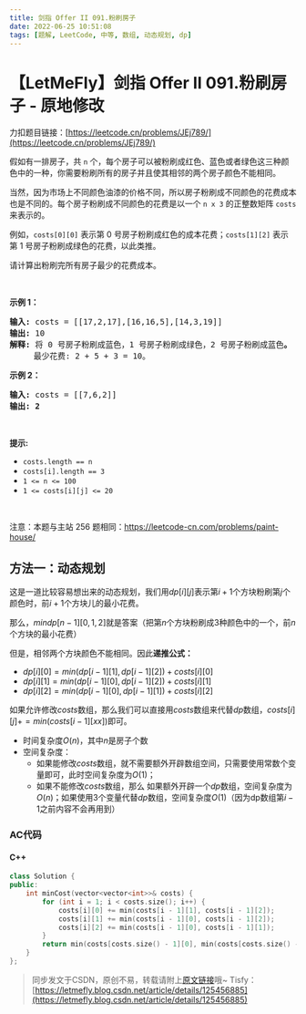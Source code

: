 ```yaml
---
title: 剑指 Offer II 091.粉刷房子
date: 2022-06-25 10:51:08
tags: [题解, LeetCode, 中等, 数组, 动态规划, dp]
---
```


# 【LetMeFly】剑指 Offer II 091.粉刷房子 - 原地修改

力扣题目链接：[https://leetcode.cn/problems/JEj789/](https://leetcode.cn/problems/JEj789/)

<p>假如有一排房子，共 <code>n</code> 个，每个房子可以被粉刷成红色、蓝色或者绿色这三种颜色中的一种，你需要粉刷所有的房子并且使其相邻的两个房子颜色不能相同。</p>

<p>当然，因为市场上不同颜色油漆的价格不同，所以房子粉刷成不同颜色的花费成本也是不同的。每个房子粉刷成不同颜色的花费是以一个&nbsp;<code>n x 3</code><em>&nbsp;</em>的正整数矩阵 <code>costs</code> 来表示的。</p>

<p>例如，<code>costs[0][0]</code> 表示第 0 号房子粉刷成红色的成本花费；<code>costs[1][2]</code>&nbsp;表示第 1 号房子粉刷成绿色的花费，以此类推。</p>

<p>请计算出粉刷完所有房子最少的花费成本。</p>

<p>&nbsp;</p>

<p><strong>示例 1：</strong></p>

<pre>
<strong>输入: </strong>costs = [[17,2,17],[16,16,5],[14,3,19]]
<strong>输出: </strong>10
<strong>解释: </strong>将 0 号房子粉刷成蓝色，1 号房子粉刷成绿色，2 号房子粉刷成蓝色<strong>。</strong>
&nbsp;    最少花费: 2 + 5 + 3 = 10。
</pre>

<p><strong>示例 2：</strong></p>

<pre>
<strong>输入: </strong>costs = [[7,6,2]]
<strong>输出: 2</strong>
</pre>

<p>&nbsp;</p>

<p><strong>提示:</strong></p>

<ul>
	<li><code>costs.length == n</code></li>
	<li><code>costs[i].length == 3</code></li>
	<li><code>1 &lt;= n &lt;= 100</code></li>
	<li><code>1 &lt;= costs[i][j] &lt;= 20</code></li>
</ul>

<p>&nbsp;</p>

<p><meta charset="UTF-8" />注意：本题与主站 256&nbsp;题相同：<a href="https://leetcode-cn.com/problems/paint-house/">https://leetcode-cn.com/problems/paint-house/</a></p>

## 方法一：动态规划

这是一道比较容易想出来的动态规划，我们用$dp[i][j]$表示第$i + 1$个方块粉刷第$j$个颜色时，前$i + 1$个方块儿的最小花费。

那么，$min{dp[n - 1][0, 1, 2]}$就是答案（把第$n$个方块粉刷成$3$种颜色中的一个，前$n$个方块的最小花费）

但是，相邻两个方块颜色不能相同。因此**递推公式：**

+ $dp[i][0] = min(dp[i - 1][1], dp[i - 1][2]) + costs[i][0]$
+ $dp[i][1] = min(dp[i - 1][0], dp[i - 1][2]) + costs[i][1]$
+ $dp[i][2] = min(dp[i - 1][0], dp[i - 1][1]) + costs[i][2]$

如果允许修改$costs$数组，那么我们可以直接用$costs$数组来代替$dp$数组，$costs[i][j] += min(costs[i - 1][xx])$即可。

+ 时间复杂度$O(n)$，其中$n$是房子个数
+ 空间复杂度：
   + 如果能修改$costs$数组，就不需要额外开辟数组空间，只需要使用常数个变量即可，此时空间复杂度为$O(1)$；
   + 如果不能修改$costs$数组，那么 如果额外开辟一个$dp$数组，空间复杂度为$O(n)$；如果使用$3$个变量代替$dp$数组，空间复杂度$O(1)$（因为dp数组第$i-1$之前内容不会再用到）

### AC代码

#### C++

```cpp
class Solution {
public:
    int minCost(vector<vector<int>>& costs) {
        for (int i = 1; i < costs.size(); i++) {
            costs[i][0] += min(costs[i - 1][1], costs[i - 1][2]);
            costs[i][1] += min(costs[i - 1][0], costs[i - 1][2]);
            costs[i][2] += min(costs[i - 1][0], costs[i - 1][1]);
        }
        return min(costs[costs.size() - 1][0], min(costs[costs.size() - 1][1], costs[costs.size() - 1][2]));
    }
};
```


> 同步发文于CSDN，原创不易，转载请附上[原文链接](https://blog.tisfy.eu.org/2022/06/25/LeetCode%20%E5%89%91%E6%8C%87%20Offer%20II%200091.%20%E7%B2%89%E5%88%B7%E6%88%BF%E5%AD%90/)哦~
> Tisfy：[https://letmefly.blog.csdn.net/article/details/125456885](https://letmefly.blog.csdn.net/article/details/125456885)